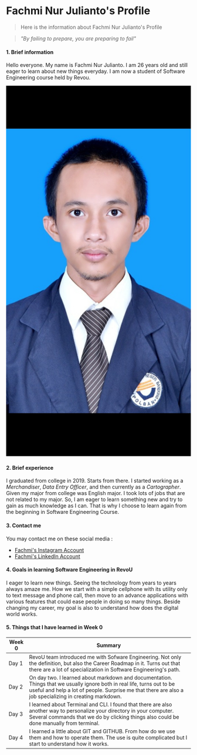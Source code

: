 # Fachmi Nur Julianto's Profile

> Here is the information about Fachmi Nur Julianto's Profile

> *"By failing to prepare, you are preparing to fail"*

#### 1. Brief information
Hello everyone. My name is Fachmi Nur Julianto. I am 26 years old and still eager to learn about new things everyday. I am now a student of Software Engineering course held by Revou. 

![Photo](PasFoto.jpeg)

#### 2. Brief experience

I graduated from college in 2019. Starts from there. I started working as a *Merchandiser*, *Data Entry Officer*, and then currently as a *Cartographer*. Given my major from college was English major. I took lots of jobs that are not related to my major. So, I am eager to learn something new and try to gain as much knowledge as I can. That is why I choose to learn again from the beginning in Software Engineering Course.

#### 3. Contact me

You may contact me on these social media : 
- [Fachmi's Instagram Account](https://www.instagram.com/fachmi_nur/)
- [Fachmi's LinkedIn Account](https://www.linkedin.com/in/fachmi-nur-7383b7195/)


#### 4. Goals in learning Software Engineering in RevoU

I eager to learn new things. Seeing the technology from years to years always amaze me. How we start with a simple cellphone with its utility only to text message and phone call, then move to an advance applications with various features that could ease people in doing so many things. Beside changing my career, my goal is also to understand how does the digital world works. 



#### 5. Things that I have learned in Week 0

|  Week 0  |  Summary  |
|-------   |---------  |
|Day 1|  RevoU team introduced me with Sofware Engineering. Not only the definition, but also the Career Roadmap in it. Turns out that there are a lot of specialization in Software Engineering's path.| 
|Day 2| On day two. I learned about markdown and documentation. Things that we usually ignore both in real life, turns out to be useful and help a lot of people. Surprise me that there are also a job specializing in creating markdown.          |
|Day 3| I learned about Terminal and CLI. I found that there are also another way to personalize your directory in your computer. Several commands that we do by clicking things also could be done manually from terminal.           |
|Day 4|I learned a little about GIT and GITHUB. From how do we use them and how to operate them. The use is quite complicated but I start to understand how it works.|